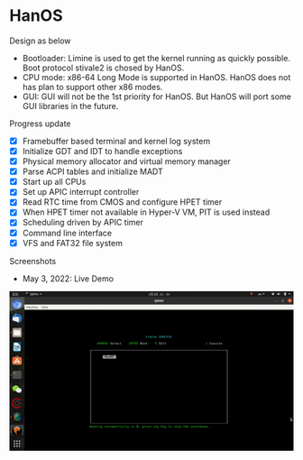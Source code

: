 # HanOS

Design as below

- Bootloader: Limine is used to get the kernel  running as quickly possible. Boot protocol stivale2 is chosed by HanOS.
- CPU mode: x86-64 Long Mode is supported in HanOS. HanOS does not has plan to support other x86 modes. 
- GUI: GUI will not be the 1st priority for HanOS. But HanOS will port some GUI libraries in the future.

Progress update
- [x] Framebuffer based terminal and kernel log system
- [x] Initialize GDT and IDT to handle exceptions
- [x] Physical memory allocator and virtual memory manager
- [x] Parse ACPI tables and initialize MADT
- [x] Start up all CPUs
- [x] Set up APIC interrupt controller
- [x] Read RTC time from CMOS and configure HPET timer
- [x] When HPET timer not available in Hyper-V VM, PIT is used instead
- [x] Scheduling driven by APIC timer
- [x] Command line interface
- [x] VFS and FAT32 file system 

Screenshots
- May 3, 2022: Live Demo

![Cool~~~](https://raw.githubusercontent.com/jjwang/HanOS/main/screenshot/0004-demo220503.gif)


